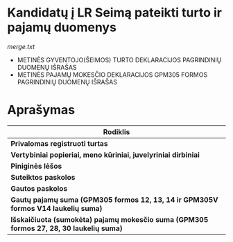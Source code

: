 # Kandidatų į LR Seimą pateikti turto ir pajamų duomenys

*merge.txt*
- METINĖS GYVENTOJO(ŠEIMOS) TURTO DEKLARACIJOS PAGRINDINIŲ DUOMENŲ IŠRAŠAS
- METINĖS PAJAMŲ MOKESČIO DEKLARACIJOS GPM305 FORMOS PAGRINDINIŲ DUOMENŲ IŠRAŠAS

# Aprašymas

| Rodiklis        |
| ------------- |
|**Privalomas registruoti turtas**|
|**Vertybiniai popieriai, meno kūriniai, juvelyriniai dirbiniai**|
|**Piniginės lėšos**|
|**Suteiktos paskolos**|
|**Gautos paskolos**|
|**Gautų pajamų suma (GPM305 formos 12, 13, 14 ir GPM305V formos V14 laukelių suma)**|
|**Išskaičiuota (sumokėta) pajamų mokesčio suma (GPM305 formos 27, 28, 30 laukelių suma)**|

